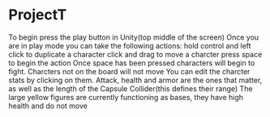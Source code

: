 # ProjectT
To begin press the play button in Unity(top middle of the screen)
Once you are in play mode you can take the following actions:
  hold control and left click to duplicate a character
  click and drag to move a charcter
  press space to begin the action
Once space has been pressed characters will begin to fight. Charcters not on the board will not move
You can edit the charcter stats by clicking on them. Attack, health and armor are the ones that matter, as well as the length of the Capsule Collider(this defines their range)
The large yellow figures are currently functioning as bases, they have high health and do not move


